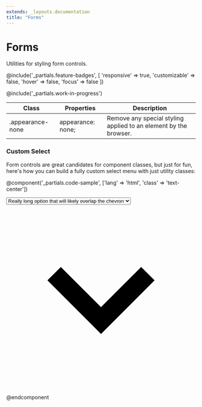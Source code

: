 ```yaml
---
extends: _layouts.documentation
title: "Forms"
---
```


# Forms

<div class="text-xl text-slate-light mb-4">
    Utilities for styling form controls.
</div>

@include('_partials.feature-badges', [
    'responsive' => true,
    'customizable' => false,
    'hover' => false,
    'focus' => false
])

@include('_partials.work-in-progress')

<div class="border-t border-grey-lighter">
    <table class="w-full text-left" style="border-collapse: collapse;">
        <colgroup>
            <col class="w-1/5">
            <col class="w-1/3">
            <col>
        </colgroup>
        <thead>
          <tr>
              <th class="text-sm font-semibold text-grey-darker p-2 bg-grey-lightest">Class</th>
              <th class="text-sm font-semibold text-grey-darker p-2 bg-grey-lightest">Properties</th>
              <th class="text-sm font-semibold text-grey-darker p-2 bg-grey-lightest">Description</th>
          </tr>
        </thead>
        <tbody class="align-baseline">
            <tr>
                <td class="p-2 border-t border-smoke font-mono text-xs text-purple-dark">.appearance-none</td>
                <td class="p-2 border-t border-smoke font-mono text-xs text-blue-dark">appearance: none;</td>
                <td class="p-2 border-t border-smoke text-sm text-grey-darker">Remove any special styling applied to an element by the browser.</td>
            </tr>
        </tbody>
    </table>
</div>

### Custom Select

Form controls are great candidates for component classes, but just for fun, here's how you can build a fully custom select menu with just utility classes:

@component('_partials.code-sample', ['lang' => 'html', 'class' => 'text-center'])
<div class="inline-block relative w-64">
    <select class="block appearance-none w-full bg-white border border-grey-light hover:border-grey px-4 py-2 pr-8 rounded shadow">
        <option>Really long option that will likely overlap the chevron</option>
        <option>Option 2</option>
        <option>Option 3</option>
    </select>
    <div class="pointer-events-none absolute pin-y pin-r flex items-center px-2 text-slate">
        <svg class="h-4 w-4" xmlns="http://www.w3.org/2000/svg" viewBox="0 0 20 20"><path d="M9.293 12.95l.707.707L15.657 8l-1.414-1.414L10 10.828 5.757 6.586 4.343 8z"/></svg>
    </div>
</div>
@endcomponent
